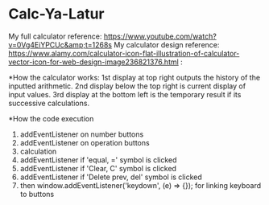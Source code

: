 # Calc-Ya-Latur
My full calculator reference: https://www.youtube.com/watch?v=0Vg4EiYPCUc&amp;t=1268s
My calculator design reference: https://www.alamy.com/calculator-icon-flat-illustration-of-calculator-vector-icon-for-web-design-image236821376.html :

*How the calculator works:
1st display at top right outputs the history of the inputted arithmetic.
2nd display below the top right is current display of input values.
3rd display at the bottom left is the temporary result if its successive calculations.

*How the code execution
1. addEventListener on number buttons
2. addEventListener on operation buttons
3. calculation
4. addEventListener if 'equal, =' symbol is clicked
5. addEventListener if 'Clear, C' symbol is clicked
6. addEventListener if 'Delete prev, del' symbol is clicked
7. then window.addEventListener('keydown', (e) => {}); for linking keyboard to buttons
